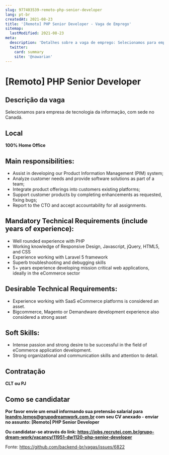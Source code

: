 ```yaml
---
slug: 977403539-remoto-php-senior-developer
lang: pt-br
createdAt: 2021-08-23
title: '[Remoto] PHP Senior Developer - Vaga de Emprego'
sitemap:
  lastModified: 2021-08-23
meta:
  description: 'Detalhes sobre a vaga de emprego: Selecionamos para empresa de tecnologia da informação, com sede no Canadá.'
  twitter:
    card: summary
    site: '@nawarian'
---
```


# [Remoto] PHP Senior Developer

## Descrição da vaga
Selecionamos para empresa de tecnologia da informação, com sede no Canadá.

## Local
**100% Home Office**

## Main responsibilities:

- Assist in developing our Product Information Management (PIM) system;
- Analyze customer needs and provide software solutions as part of a team;
- Integrate product offerings into customers existing platforms;
- Support customer products by completing enhancements as requested, fixing bugs;
- Report to the CTO and accept accountability for all assignments.

## Mandatory Technical Requirements (include years of experience):

- Well rounded experience with PHP
- Working knowledge of Responsive Design, Javascript, jQuery, HTML5, and CSS
- Experience working with Laravel 5 framework
- Superb troubleshooting and debugging skills
- 5+ years experience developing mission critical web applications, ideally in the eCommerce sector

## Desirable Technical Requirements:

- Experience working with SaaS eCommerce platforms is considered an asset.
- Bigcommerce, Magento or Demandware development experience also considered a strong asset

## Soft Skills:

- Intense passion and strong desire to be successful in the field of eCommerce application development.
- Strong organizational and communication skills and attention to detail.

## Contratação
**CLT ou PJ**

## Como se candidatar
**Por favor envie um email informando sua pretensão salarial para leandro.lemos@grupodreamwork.com.br com seu CV anexado - enviar no assunto: [Remoto] PHP Senior Developer**

**Ou candidatar-se através do link: https://jobs.recrutei.com.br/grupo-dream-work/vacancy/11951-dw1120-php-senior-developer**

Fonte: https://github.com/backend-br/vagas/issues/6822